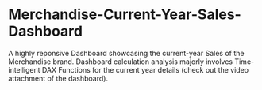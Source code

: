 # Merchandise-Current-Year-Sales-Dashboard
A highly reponsive Dashboard showcasing the current-year Sales of the Merchandise brand. Dashboard calculation analysis majorly involves Time-intelligent DAX Functions for the current year details (check out the video attachment of the dashboard).
